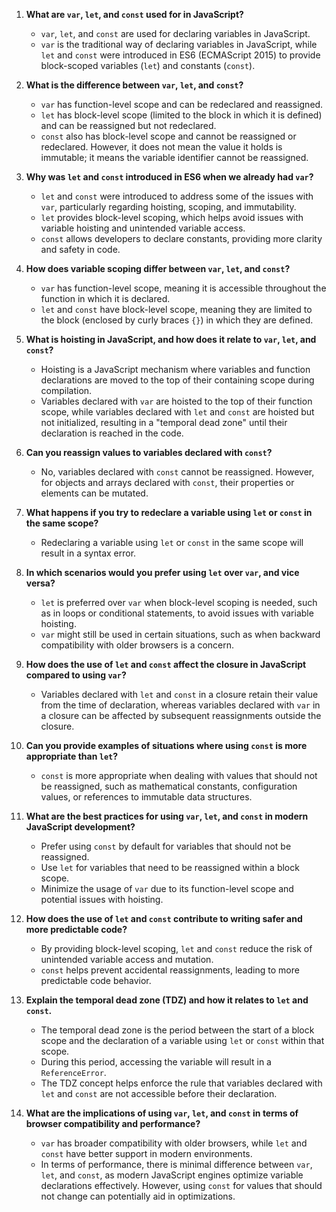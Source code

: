 1. **What are `var`, `let`, and `const` used for in JavaScript?**

   - `var`, `let`, and `const` are used for declaring variables in JavaScript.
   - `var` is the traditional way of declaring variables in JavaScript, while
     `let` and `const` were introduced in ES6 (ECMAScript 2015) to provide
     block-scoped variables (`let`) and constants (`const`).

2. **What is the difference between `var`, `let`, and `const`?**

   - `var` has function-level scope and can be redeclared and reassigned.
   - `let` has block-level scope (limited to the block in which it is defined)
     and can be reassigned but not redeclared.
   - `const` also has block-level scope and cannot be reassigned or redeclared.
     However, it does not mean the value it holds is immutable; it means the
     variable identifier cannot be reassigned.

3. **Why was `let` and `const` introduced in ES6 when we already had `var`?**

   - `let` and `const` were introduced to address some of the issues with `var`,
     particularly regarding hoisting, scoping, and immutability.
   - `let` provides block-level scoping, which helps avoid issues with variable
     hoisting and unintended variable access.
   - `const` allows developers to declare constants, providing more clarity and
     safety in code.

4. **How does variable scoping differ between `var`, `let`, and `const`?**

   - `var` has function-level scope, meaning it is accessible throughout the
     function in which it is declared.
   - `let` and `const` have block-level scope, meaning they are limited to the
     block (enclosed by curly braces `{}`) in which they are defined.

5. **What is hoisting in JavaScript, and how does it relate to `var`, `let`, and
   `const`?**

   - Hoisting is a JavaScript mechanism where variables and function
     declarations are moved to the top of their containing scope during
     compilation.
   - Variables declared with `var` are hoisted to the top of their function
     scope, while variables declared with `let` and `const` are hoisted but not
     initialized, resulting in a "temporal dead zone" until their declaration is
     reached in the code.

6. **Can you reassign values to variables declared with `const`?**

   - No, variables declared with `const` cannot be reassigned. However, for
     objects and arrays declared with `const`, their properties or elements can
     be mutated.

7. **What happens if you try to redeclare a variable using `let` or `const` in
   the same scope?**

   - Redeclaring a variable using `let` or `const` in the same scope will result
     in a syntax error.

8. **In which scenarios would you prefer using `let` over `var`, and vice
   versa?**

   - `let` is preferred over `var` when block-level scoping is needed, such as
     in loops or conditional statements, to avoid issues with variable hoisting.
   - `var` might still be used in certain situations, such as when backward
     compatibility with older browsers is a concern.

9. **How does the use of `let` and `const` affect the closure in JavaScript
   compared to using `var`?**

   - Variables declared with `let` and `const` in a closure retain their value
     from the time of declaration, whereas variables declared with `var` in a
     closure can be affected by subsequent reassignments outside the closure.

10. **Can you provide examples of situations where using `const` is more
    appropriate than `let`?**

    - `const` is more appropriate when dealing with values that should not be
      reassigned, such as mathematical constants, configuration values, or
      references to immutable data structures.

11. **What are the best practices for using `var`, `let`, and `const` in modern
    JavaScript development?**

    - Prefer using `const` by default for variables that should not be
      reassigned.
    - Use `let` for variables that need to be reassigned within a block scope.
    - Minimize the usage of `var` due to its function-level scope and potential
      issues with hoisting.

12. **How does the use of `let` and `const` contribute to writing safer and more
    predictable code?**

    - By providing block-level scoping, `let` and `const` reduce the risk of
      unintended variable access and mutation.
    - `const` helps prevent accidental reassignments, leading to more
      predictable code behavior.

13. **Explain the temporal dead zone (TDZ) and how it relates to `let` and
    `const`.**

    - The temporal dead zone is the period between the start of a block scope
      and the declaration of a variable using `let` or `const` within that
      scope.
    - During this period, accessing the variable will result in a
      `ReferenceError`.
    - The TDZ concept helps enforce the rule that variables declared with `let`
      and `const` are not accessible before their declaration.

14. **What are the implications of using `var`, `let`, and `const` in terms of
    browser compatibility and performance?**
    - `var` has broader compatibility with older browsers, while `let` and
      `const` have better support in modern environments.
    - In terms of performance, there is minimal difference between `var`, `let`,
      and `const`, as modern JavaScript engines optimize variable declarations
      effectively. However, using `const` for values that should not change can
      potentially aid in optimizations.
